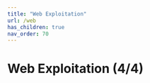 ```yaml
---
title: "Web Exploitation"
url: /web
has_children: true
nav_order: 70
---
```


# Web Exploitation (4/4)